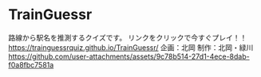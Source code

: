# TrainGuessr
路線から駅名を推測するクイズです。
リンクをクリックで今すぐプレイ！！
https://trainguessrquiz.github.io/TrainGuessr/
企画：北岡
制作：北岡・緑川
https://github.com/user-attachments/assets/9c78b514-27d1-4ece-8dab-f0a8fbc7581a
